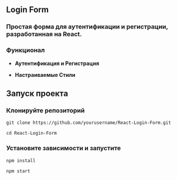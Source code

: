 ## Login Form

### Простая форма для аутентификации и регистрации, разработанная на React.

### Функционал

- **Аутентификация и Регистрация**
  
- **Настраиваемые Стили**

## Запуск проекта


### Клонируйте репозиторий
    
    git clone https://github.com/yourusername/React-Login-Form.git
    
    cd React-Login-Form

### Установите зависимости и запустите

    npm install

    npm start